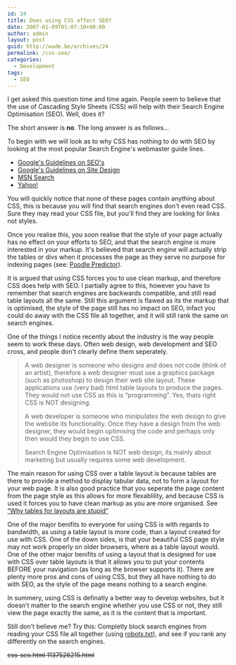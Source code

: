 ```yaml
---
id: 24
title: Does using CSS affect SEO?
date: 2007-01-09T01:07:10+00:00
author: admin
layout: post
guid: http://wade.be/archives/24
permalink: /css-seo/
categories:
  - Development
tags:
  - SEO
---
```

<p class="lead">
  I get asked this question time and time again. People seem to believe that the use of Cascading Style Sheets (CSS) will help with their Search Engine Optimisation (SEO). Well, does it?
</p>

The short answer is **no**. The long answer is as follows&#8230;

<!--more-->To begin with we will look as to why CSS has nothing to do with SEO by looking at the most popular Search Engine's webmaster guide lines.

  * [Google's Guidelines on SEO's](http://www.google.com/webmasters/seo.html "http://www.google.com/webmasters/seo.html")
  * [Google's Guidelines on Site Design](http://www.google.com/webmasters/guidelines.html "http://www.google.com/webmasters/guidelines.html")
  * [MSN Search](http://web.archive.org/web/20071109045935/http://search.msn.com:80/docs/siteowner.aspx?t=SEARCH_WEBMASTER_REF_GuidelinesforOptimizingSite.htm "http://search.msn.com/docs/siteowner.aspx?t=SEARCH WEBMASTER REF GuidelinesforOptimizingSite.htm")
  * [Yahoo!](http://help.yahoo.com/help/us/ysearch/deletions/deletions-05.html "http://help.yahoo.com/help/us/ysearch/deletions/deletions-05.html")

You will quickly notice that none of these pages contain anything about CSS, this is because you will find that search engines don't even read CSS. Sure they may read your CSS file, but you'll find they are looking for links not styles.

Once you realise this, you soon realise that the style of your page actually has no effect on your efforts to SEO, and that the search engine is more interested in your markup. It's believed that search engine will actually strip the tables or divs when it processes the page as they serve no purpose for indexing pages (see: [Poodle Predictor](http://www.gritechnologies.com/tools/spider.go)).

It is argued that using CSS forces you to use clean markup, and therefore CSS does help with SEO. I partially agree to this, however you have to remember that search engines are backwards compatible, and still read table layouts all the same. Still this argument is flawed as its the markup that is optimised, the style of the page still has no impact on SEO, infact you could do away with the CSS file all together, and it will still rank the same on search engines.

One of the things I notice recently about the industry is the way people seem to work these days. Often web design, web development and SEO cross, and people don't clearly define them seperately.

> A web designer is someone who designs and does not code (think of an artist), therefore a web designer must use a graphics package (such as photoshop) to design their web site layout. These applications use (very bad) html table layouts to produce the pages. They would not use CSS as this is &#8220;programming&#8221;. Yes, thats right CSS is NOT designing.
> 
> A web developer is someone who minipulates the web design to give the website its functionality. Once they have a design from the web designer, they would begin optimising the code and perhaps only then would they begin to use CSS.
> 
> Search Engine Optimisation is NOT web design, its mainly about marketing but usually requires some web development.

The main reason for using CSS over a table layout is because tables are there to provide a method to display tabular data, not to form a layout for your web page. It is also good practice that you seperate the page content from the page style as this allows for more flexablility, and because CSS is used it forces you to have clean markup as you are more organised. See [&#8220;Why tables for layouts are stupid&#8221;](http://www.hotdesign.com/seybold/)

One of the major benifits to everyone for using CSS is with regards to bandwidth, as using a table layout is more code, than a layout created for use with CSS. One of the down sides, is that your beautiful CSS page style may not work properly on older browsers, where as a table layout would. One of the other major benifits of using a layout that is designed for use with CSS over table layouts is that it allows you to put your contents BEFORE your navigation (as long as the browser supports it). There are plenty more pros and cons of using CSS, but they all have nothing to do with SEO, as the style of the page means nothing to a search engine.

In summery, using CSS is definatly a better way to develop websites, but it doesn't matter to the search engine whether you use CSS or not, they still view the page exactly the same, as it is the content that is important.

Still don't believe me? Try this: Completly block search engines from reading your CSS file all together (using [robots.txt](http://www.robotstxt.org/)), and see if you rank any differently on the search engines.

<span style="text-decoration: line-through;">css-seo.html 1137526215.html</span>
